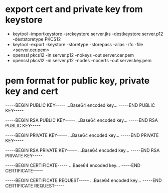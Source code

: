 # export cert and private key from keystore
- keytool -importkeystore -srckeystore server.jks -destkeystore server.p12 -deststoretype PKCS12
- keytool -export -keystore <keystore-file> -storetype <type> -storepass <pass> -alias <alias> -rfc -file <server.cer.pem>
- openssl pkcs12 -in server.p12 -nokeys -out server.cer.pem
- openssl pkcs12 -in server.p12 -nodes -nocerts -out server.key.pem

# pem format for public key, private key and cert
-----BEGIN PUBLIC KEY-----
...Base64 encoded key...
-----END PUBLIC KEY-----

-----BEGIN RSA PUBLIC KEY-----
...Base64 encoded key...
-----END RSA PUBLIC KEY-----

-----BEGIN PRIVATE KEY-----
...Base64 encoded key...
-----END PRIVATE KEY-----

-----BEGIN RSA PRIVATE KEY-----
...Base64 encoded key...
-----END RSA PRIVATE KEY-----

-----BEGIN CERTIFICATE-----
...Base64 encoded key...
-----END CERTIFICATE-----

-----BEGIN CERTIFICATE REQUEST-----
...Base64 encoded key...
-----END CERTIFICATE REQUEST-----